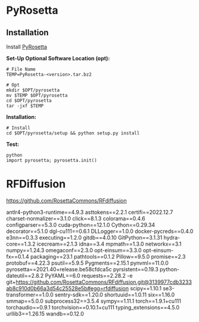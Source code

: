 # PyRosetta


## Installation

Install [PyRosetta](https://www.pyrosetta.org/downloads)

**Set-Up Optional Software Location (opt):**

    # File Name
    TEMP=PyRosetta-<version>.tar.bz2
    
    # Opt
    mkdir $OPT/pyrosetta
    mv $TEMP $OPT/pyrosetta
    cd $OPT/pyrosetta
    tar -jxf $TEMP

**Installation:**

    # Install
    cd $OPT/pyrosetta/setup && python setup.py install 

**Test:**

    python
    import pyrosetta; pyrosetta.init()



# RFDiffusion
https://github.com/RosettaCommons/RFdiffusion


antlr4-python3-runtime==4.9.3
asttokens==2.2.1
certifi==2022.12.7
charset-normalizer==3.1.0
click==8.1.3
colorama==0.4.6
configparser==5.3.0
cuda-python==12.1.0
Cython==0.29.34
decorator==5.1.0
dgl-cu111==0.6.1
DLLogger==1.0.0
docker-pycreds==0.4.0
e3nn==0.3.3
executing==1.2.0
gitdb==4.0.10
GitPython==3.1.31
hydra-core==1.3.2
icecream==2.1.3
idna==3.4
mpmath==1.3.0
networkx==3.1
numpy==1.24.3
omegaconf==2.3.0
opt-einsum==3.3.0
opt-einsum-fx==0.1.4
packaging==23.1
pathtools==0.1.2
Pillow==9.5.0
promise==2.3
protobuf==4.22.3
psutil==5.9.5
Pygments==2.15.1
pynvml==11.0.0
pyrosetta==2021.40+release.be58cfdca5c
pyrsistent==0.19.3
python-dateutil==2.8.2
PyYAML==6.0
requests==2.28.2
-e git+https://github.com/RosettaCommons/RFdiffusion.git@3139977cdb3233ab8c910d0b66a3d54c25528e5b#egg=rfdiffusion
scipy==1.10.1
se3-transformer==1.0.0
sentry-sdk==1.20.0
shortuuid==1.0.11
six==1.16.0
smmap==5.0.0
subprocess32==3.5.4
sympy==1.11.1
torch==1.9.1+cu111
torchaudio==0.9.1
torchvision==0.10.1+cu111
typing_extensions==4.5.0
urllib3==1.26.15
wandb==0.12.0
